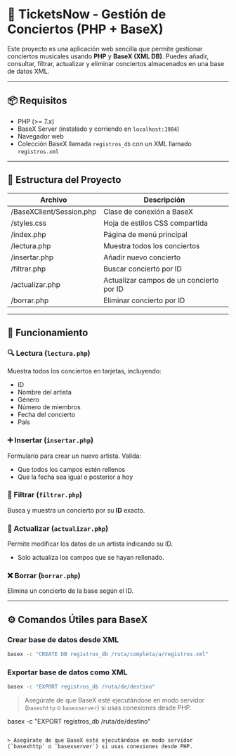 # 🎤 TicketsNow - Gestión de Conciertos (PHP + BaseX)

Este proyecto es una aplicación web sencilla que permite gestionar conciertos musicales usando **PHP** y **BaseX (XML DB)**. Puedes añadir, consultar, filtrar, actualizar y eliminar conciertos almacenados en una base de datos XML.

---

## 📦 Requisitos

- PHP (>= 7.x)
- BaseX Server (instalado y corriendo en `localhost:1984`)
- Navegador web
- Colección BaseX llamada `registros_db` con un XML llamado `registros.xml`

---

## 📁 Estructura del Proyecto

| Archivo                      | Descripción                                     |
|-----------------------------|-------------------------------------------------|
| /BaseXClient/Session.php    | Clase de conexión a BaseX                       |
| /styles.css                 | Hoja de estilos CSS compartida                 |
| /index.php                  | Página de menú principal                        |
| /lectura.php                | Muestra todos los conciertos                    |
| /insertar.php               | Añadir nuevo concierto                          |
| /filtrar.php                | Buscar concierto por ID                         |
| /actualizar.php             | Actualizar campos de un concierto por ID        |
| /borrar.php                 | Eliminar concierto por ID                       |


---

## 🧠 Funcionamiento

### 🔍 Lectura (`lectura.php`)
Muestra todos los conciertos en tarjetas, incluyendo:
- ID
- Nombre del artista
- Género
- Número de miembros
- Fecha del concierto
- País

### ➕ Insertar (`insertar.php`)
Formulario para crear un nuevo artista. Valida:
- Que todos los campos estén rellenos
- Que la fecha sea igual o posterior a hoy

### 🔎 Filtrar (`filtrar.php`)
Busca y muestra un concierto por su **ID** exacto.

### 📝 Actualizar (`actualizar.php`)
Permite modificar los datos de un artista indicando su ID.  
- Solo actualiza los campos que se hayan rellenado.

### ❌ Borrar (`borrar.php`)
Elimina un concierto de la base según el ID.

---

## ⚙️ Comandos Útiles para BaseX

### Crear base de datos desde XML
```bash
basex -c "CREATE DB registros_db /ruta/completa/a/registros.xml"
```

### Exportar base de datos como XML
```bash
basex -c "EXPORT registros_db /ruta/de/destino"
```

> Asegúrate de que BaseX esté ejecutándose en modo servidor (`basexhttp` o `basexserver`) si usas conexiones desde PHP.

basex -c "EXPORT registros_db /ruta/de/destino"
```

> Asegúrate de que BaseX esté ejecutándose en modo servidor (`basexhttp` o `basexserver`) si usas conexiones desde PHP.

